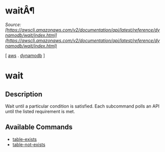 # waitÂ¶

*Source: [https://awscli.amazonaws.com/v2/documentation/api/latest/reference/dynamodb/wait/index.html](https://awscli.amazonaws.com/v2/documentation/api/latest/reference/dynamodb/wait/index.html)*

[ [aws](https://awscli.amazonaws.com/v2/documentation/api/latest/reference/index.html#cli-aws) . [dynamodb](https://awscli.amazonaws.com/v2/documentation/api/latest/reference/dynamodb/index.html#cli-aws-dynamodb) ]

# wait

## Description

Wait until a particular condition is satisfied. Each subcommand polls an API until the listed requirement is met.

## Available Commands

- [table-exists](https://awscli.amazonaws.com/v2/documentation/api/latest/reference/dynamodb/wait/table-exists.html)
- [table-not-exists](https://awscli.amazonaws.com/v2/documentation/api/latest/reference/dynamodb/wait/table-not-exists.html)